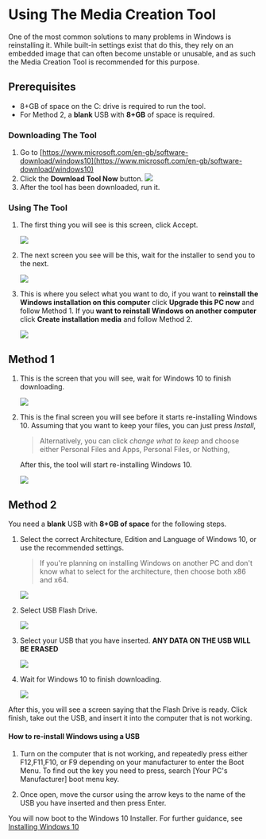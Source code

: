 # Using The Media Creation Tool


One of the most common solutions to many problems in Windows is reinstalling it. While built-in settings exist that do this, they rely on an embedded image that  can often become unstable or unusable, and as such the Media Creation Tool is recommended for this purpose.

## Prerequisites
 * 8+GB of space on the C: drive is required to run the tool.
 * For Method 2, a **blank** USB with **8+GB** of space is required.

### Downloading The Tool
1. Go to [https://www.microsoft.com/en-gb/software-download/windows10](https://www.microsoft.com/en-gb/software-download/windows10)
2. Click the **Download Tool Now** button. 
    ![](img/using-the-media-creation-tool/downloadtoolnow.png)
3. After the tool has been downloaded, run it.

### Using The Tool

1. The first thing you will see is this screen, click Accept.

    ![](img/using-the-media-creation-tool/licenseterms.png)

2. The next screen you see will be this, wait for the installer to send you to the next.


    ![](img/using-the-media-creation-tool/gettingthings.png)

3. This is where you select what you want to do, if you want to **reinstall the Windows installation on this computer** click **Upgrade this PC now** and follow Method 1. If you **want to reinstall Windows on another computer** click **Create installation media** and follow Method 2.

    ![](img/using-the-media-creation-tool/whatdoyouwanttodo.png)



## Method 1

1. This is the screen that you will see, wait for Windows 10 to finish downloading.

    ![](img/using-the-media-creation-tool/downloading.png)

2. This is the final screen you will see before it starts re-installing Windows 10. Assuming that you want to keep your files, you can just press *Install*,
    > Alternatively, you can click *change what to keep* and choose either Personal Files and Apps, Personal Files, or Nothing,

    After this, the tool will start re-installing Windows 10.

    ![](img/using-the-media-creation-tool/readytoinstall.png)

## Method 2

You need a **blank** USB with **8+GB of space** for the following steps. 

1. Select the correct Architecture, Edition and Language of Windows 10, or use the recommended settings.
    > If you're planning on installing Windows on another PC and don't know what to select for the architecture, then choose both x86 and x64.

    ![](img/using-the-media-creation-tool/changelanguagearchitecture.png)

2. Select USB Flash Drive.

    ![](img/using-the-media-creation-tool/mediatouse.png)

3. Select your USB that you have inserted. **ANY DATA ON THE USB WILL BE ERASED**

    ![](img/using-the-media-creation-tool/selectusb.png)

4. Wait for Windows 10 to finish downloading.

    ![](img/using-the-media-creation-tool/downloading.png)

After this, you will see a screen saying that the Flash Drive is ready. Click finish, take out the USB, and insert it into the computer that is not working.

#### How to re-install Windows using a USB

1. Turn on the computer that is not working, and repeatedly press either F12,F11,F10, or F9 depending on your manufacturer to enter the Boot Menu. To find out the key you need to press, search [Your PC's Manufacturer] boot menu key.

2. Once open, move the cursor using the arrow keys to the name of the USB you have inserted and then press Enter.

You will now boot to the Windows 10 Installer. For further guidance, see [Installing Windows 10](installing-windows-10)

